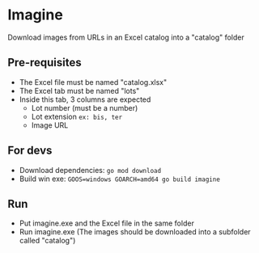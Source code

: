 # Imagine

Download images from URLs in an Excel catalog into a "catalog" folder

## Pre-requisites

 - The Excel file must be named "catalog.xlsx"
 - The Excel tab must be named "lots"
 - Inside this tab, 3 columns are expected
	 - Lot number (must be a number)
	 - Lot extension `ex: bis, ter`
	 - Image URL


## For devs
- Download dependencies: `go mod download`
- Build win exe: `GOOS=windows GOARCH=amd64 go build imagine`

## Run
- Put imagine.exe and the Excel file in the same folder
- Run imagine.exe (The images should be downloaded into a subfolder called "catalog")